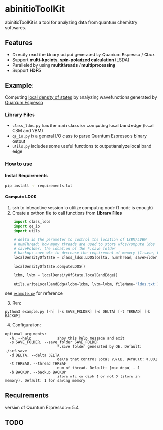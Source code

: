 # abinitioToolKit

abinitioToolKit is a tool for analyzing data from quantum chemistry softwares.

## Features
* Directly read the binary output generated by Quantum Espresso / Qbox
* Support **multi-kpoints**, **spin-polarized calculation** (LSDA)
* Paralleled by using **multithreads** / **multiprocessing**
* Support **HDF5**

## Example:

Computing [local density of states](https://en.wikipedia.org/wiki/Density_of_states) by analyzing wavefunctions generated by [Quantum Espresso](https://www.quantum-espresso.org)

### Library Files
* `class_ldos.py` has the main class for computing local band edge (local CBM and VBM)
* `qe_io.py` is a general I/O class to parse Quantum Espresso's binary output
* `utils.py` includes some useful functions to output/analyze local band edge

### How to use
#### Install Requirements
```bash
pip install -r requirements.txt
```
#### Compute LDOS

1. ssh to interactive session to utilize computing node (1 node is enough)
2. Create a python file to call functions from **Library Files**
```python
    import class_ldos
    import qe_io
    import utils

    # delta is the parameter to control the location of LCBM/LVBM
    # numThread: how many threads are used to store wfcs/compute ldos
    # saveFolder: the location of the *.save folder 
    # backup: save wfc to decrease the requirement of memory (1:save, 0: not save) 
    localDensityOfState = class_ldos.LDOS(delta, numThread, saveFolder, backup)

    localDensityOfState.computeLDOS()

    lcbm, lvbm = localDensityOfState.localBandEdge()

    utils.writeLocalBandEdge(lcbm=lcbm, lvbm=lvbm, fileName='ldos.txt')
```
see [`example.py`](./example.py) for reference

3. Run:
```
python3 example.py [-h] [-s SAVE_FOLDER] [-d DELTA] [-t THREAD] [-b BACKUP]
```
4. Configuration:
```
optional arguments:
  -h, --help            show this help message and exit
  -s SAVE_FOLDER, --save_folder SAVE_FOLDER
                        *.save folder generated by QE. Default: ./scf.save
  -d DELTA, --delta DELTA
                        delta that control local VB/CB. Default: 0.001
  -t THREAD, --thread THREAD
                        num of thread. Default: [max #cpu] - 1
  -b BACKUP, --backup BACKUP
                        store wfc on disk 1 or not 0 (store in memory). Default: 1 for saving memory
```

## Requirements
version of Quantum Espresso >= 5.4

## TODO

